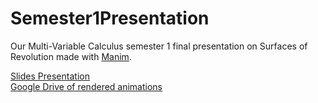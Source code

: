 # Semester1Presentation

Our Multi-Variable Calculus semester 1 final presentation on Surfaces of Revolution made with [Manim](https://www.manim.community/).

[Slides Presentation](https://docs.google.com/presentation/d/1D3cLxviye5os1H49iAFcllDGFu87jNm59nRNEjH2tVE/edit?usp=sharing) \
[Google Drive of rendered animations](https://drive.google.com/drive/folders/1bs_MZgYu4AnpkVYAXl8vLsEq34SXWlIf?usp=sharing)
